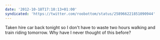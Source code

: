 ```yaml
---
date: '2012-10-18T17:10:13+01:00'
syndicated: 'https://twitter.com/roobottom/status/258966221851090944'
---
```

Taken hire car back tonight so I don't have to waste two hours walking and train riding tomorrow. Why have I never thought of this before?
